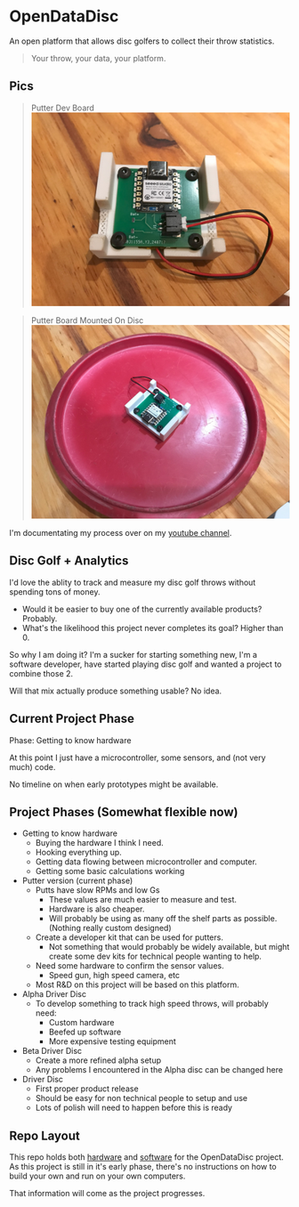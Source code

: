 
# OpenDataDisc

An open platform that allows disc golfers to collect their throw statistics.

> Your throw, your data, your platform.

## Pics

> Putter Dev Board
![OpenDataDisc Housing](HousingStandalone.jpg)

> Putter Board Mounted On Disc
![OpenDataDisc On Disc](HousingOnDisc.jpg)

I'm documentating my process over on my [youtube channel](https://www.youtube.com/@BlenderDiscGolf).

## Disc Golf + Analytics

I'd love the ablity to track and measure my disc golf throws without spending tons of money.

* Would it be easier to buy one of the currently available products? Probably.
* What's the likelihood this project never completes its goal? Higher than 0.

So why I am doing it? I'm a sucker for starting something new, I'm a software developer, have started playing disc golf and wanted a project to combine those 2.

Will that mix actually produce something usable? No idea.

## Current Project Phase

Phase: Getting to know hardware

At this point I just have a microcontroller, some sensors, and (not very much) code.

No timeline on when early prototypes might be available.

## Project Phases (Somewhat flexible now)

* Getting to know hardware
  * Buying the hardware I think I need.
  * Hooking everything up.
  * Getting data flowing between microcontroller and computer.
  * Getting some basic calculations working
* Putter version (current phase)
  * Putts have slow RPMs and low Gs
    * These values are much easier to measure and test.
    * Hardware is also cheaper.
    * Will probably be using as many off the shelf parts as possible. (Nothing really custom designed)
  * Create a developer kit that can be used for putters.
    * Not something that would probably be widely available, but might create some dev kits for technical people wanting to help.
  * Need some hardware to confirm the sensor values.
    * Speed gun, high speed camera, etc
  * Most R&D on this project will be based on this platform.
* Alpha Driver Disc
  * To develop something to track high speed throws, will probably need:
    * Custom hardware
    * Beefed up software
    * More expensive testing equipment
* Beta Driver Disc
  * Create a more refined alpha setup
  * Any problems I encountered in the Alpha disc can be changed here
* Driver Disc
  * First proper product release
  * Should be easy for non technical people to setup and use
  * Lots of polish will need to happen before this is ready

## Repo Layout

This repo holds both [hardware](./hardware/README.md) and [software](./software/README.md) for the OpenDataDisc project. As this project is still in it's early phase, there's no instructions on how to build your own and run on your own computers. 

That information will come as the project progresses.